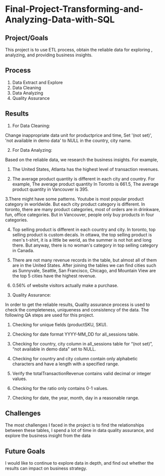 # Final-Project-Transforming-and-Analyzing-Data-with-SQL

## Project/Goals
This project is to use ETL process, obtain the reliable data for exploring 
, analyzing, and providing business insights. 


## Process

1. Data Extract and Explore
2. Data Cleaning 
3. Data Analyzing
4. Quality Assurance

## Results

1) For Data Cleaning:

Change inappropriate data unit for productprice and time, 
Set '(not set)', 'not available in demo data' to NULL in the country, city name.



2) For Data Analyzing:

Based on the reliable data, we research the business insights. For example, 
1. The United States, Atlanta has the highest level of transaction revenues.

2. The average product quantity is different in each city and country. For example,
The average product quantity In Toronto is 661.5,  The average product quantity
in Vancouver is 395.

3.There might have some patterns. Youtube is most popular product category in worldwide.
But each city product category is different. In toronto, there are many product categories, 
most of orders are in drinkware, fun, office categories. But in Vancouver,
people  only buy products in four categories.


4. Top selling product is different in each country and city. In toronto, top selling product 
is custom decals. In ottawa, the top selling product
is men's t-shirt, it is a little be werid, as the summer is not
hot and long there. But anyway, there is no woman's category in top selling 
category in Canada.


5. There are not many revenue records in the table, but almost all of them are 
in the United States. After joining the tables we can find
cities such as Sunnyvale, Seattle, San Francisco, Chicago, and Mountain View are
the top 5 cities have the highest revenue.

6. 0.56% of website visitors actually make a purchase.


3) Quality Assurance:

In order to get the reliable results, Quality assurance process is used to check the completeness, uniqueness and consistency of the data.
The following QA steps are used for this project.
1. Checking for unique fields (productSKU, SKU).

2. Checking for date format YYYY-MM_DD for all_sessions table.

3. Checking for country, city column in all_sessions table for “(not set)”, “not available in demo data" set to NULL.

4. Checking for country and city column contain only alphabetic characters and have a length with a specified range.

5. Verify the totalTransactionRevenue contains valid decimal or integer values.

6. Checking for the ratio only contains 0-1 values.

7. Checking for date, the year, month, day in a reasonable range. 





## Challenges 
The most challenges I faced in the project is to find the relationships between these tables, I spend a lot of time in data quality assurance, 
and explore the business insight from the data

## Future Goals
I would like to continue to explore data in depth, and find out
whether the results can impact on business strategy.